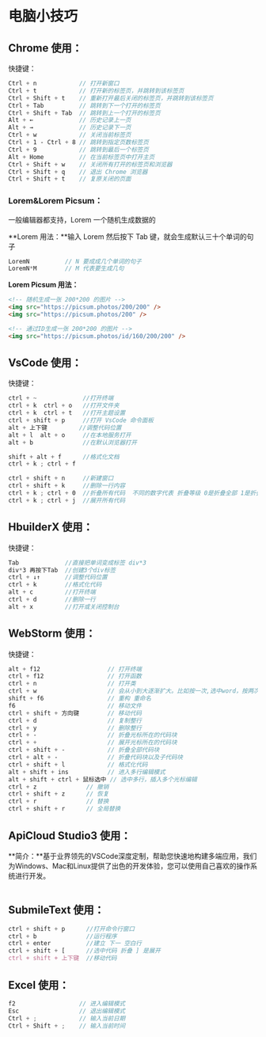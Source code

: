 # 电脑小技巧

## Chrome 使用：

快捷键：

```scss
Ctrl + n 			// 打开新窗口
Ctrl + t 			// 打开新的标签页，并跳转到该标签页
Ctrl + Shift + t	// 重新打开最后关闭的标签页，并跳转到该标签页
Ctrl + Tab 			// 跳转到下一个打开的标签页
Ctrl + Shift + Tab 	// 跳转到上一个打开的标签页
Alt + ← 			// 历史记录上一页
Alt + → 			// 历史记录下一页
Ctrl + w 			// 关闭当前标签页
Ctrl + 1 - Ctrl + 8 // 跳转到指定页数标签页
Ctrl + 9			// 跳转到最后一个标签页
Alt + Home 			// 在当前标签页中打开主页
Ctrl + Shift + w 	// 关闭所有打开的标签页和浏览器
Ctrl + Shift + q 	// 退出 Chrome 浏览器
Ctrl + Shift + t 	// 复原关闭的页面
```

### Lorem&Lorem Picsum：

一般编辑器都支持，Lorem 一个随机生成数据的



**Lorem 用法：**输入 Lorem 然后按下 Tab 键，就会生成默认三十个单词的句子

```scss
LoremN			// N 要成成几个单词的句子
LoremN*M		// M 代表要生成几句
```

**Lorem Picsum 用法：**

```html
<!-- 随机生成一张 200*200 的图片 -->
<img src="https://picsum.photos/200/200" />
<img src="https://picsum.photos/200" />

<!-- 通过ID生成一张 200*200 的图片 -->
<img src="https://picsum.photos/id/160/200/200" />
```



## VsCode 使用：

快捷键：

``` scss
ctrl + ~             //打开终端
ctrl + k  ctrl + o   //打开文件夹 
ctrl + k  ctrl + t   //打开主题设置 
ctrl + shift + p     //打开 VsCode 命令面板
alt + 上下键         //调整代码位置 
alt + l  alt + o     //在本地服务打开 
alt + b              //在默认浏览器打开

shift + alt + f      //格式化文档 
ctrl + k ; ctrl + f

ctrl + shift + n     //新建窗口
ctrl + shift + k     //删除一行内容
ctrl + k ; ctrl + 0  //折叠所有代码  不同的数字代表 折叠等级 0是折叠全部 1是折叠第一级
ctrl + k ; ctrl + j  //展开所有代码
```

## HbuilderX 使用：

快捷键：

``` scss
Tab             //直接把单词变成标签 div*3   
div*3 再按下Tab  //创建3个div标签 
ctrl + ↓↑       //调整代码位置
ctrl + k 		//格式化代码
alt + c			//打开终端
ctrl + d		//删除一行
alt + x   		//打开或关闭控制台

```

## WebStorm 使用：

快捷键：

```scss
alt + f12             		// 打开终端
ctrl + f12            		// 打开函数
ctrl + n              		// 打开类
ctrl + w              		// 会从小到大逐渐扩大。比如按一次,选中word，按两次，选择表达式, 三次,整个函数
shift + f6            		// 重构 重命名
f6                    		// 移动文件
ctrl + shift + 方向键  	  // 移动代码
ctrl + d              	    // 复制整行
ctrl + y              	    // 删除整行
ctrl + ‐              		// 折叠光标所在的代码块
ctrl + +              		// 展开光标所在的代码块
ctrl + shift + ‐      		// 折叠全部代码块
ctrl + alt + ‐        		// 折叠代码块以及子代码块
ctrl + shift + l      		// 格式化代码
alt + shift + ins	  		// 进入多行编辑模式
alt + shift + ctrl + 鼠标选中 // 选中多行，插入多个光标编辑
ctrl + z			  // 撤销
ctrl + shift + z	  // 恢复
ctrl + r			  // 替换
ctrl + shift + r	  // 全局替换
```

## ApiCloud Studio3 使用：

**简介：**基于业界领先的VSCode深度定制，帮助您快速地构建多端应用，我们为Windows、Mac和Linux提供了出色的开发体验，您可以使用自己喜欢的操作系统进行开发。

```scss

```



## SubmileText 使用：

```scss
ctrl + shift + p      //打开命令行窗口
ctrl + b              //运行程序
ctrl + enter          //建立 下一 空白行
ctrl + shift + [      //选中代码 折叠 ] 是展开
ctrl + shift + 上下键  //移动代码
```

## Excel 使用：

```scss
f2					// 进入编辑模式
Esc					// 退出编辑模式
Ctrl + ;			// 输入当前日期
Ctrl + Shift + ;	// 输入当前时间
```

